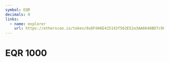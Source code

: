 ```yaml
---
symbol: EQR
decimals: 0
links:
  - name: explorer
    url: https://etherscan.io/token/0xDFd46E425143f562E52a3AA6646BD7c9F39C9de1
---
```


# EQR 1000
